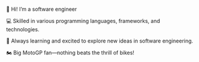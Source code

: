 
👋 Hi! I’m a software engineer


💻 Skilled in various programming languages, frameworks, and technologies.

🚀 Always learning and excited to explore new ideas in software engineering.

🏍️ Big MotoGP fan—nothing beats the thrill of bikes!
